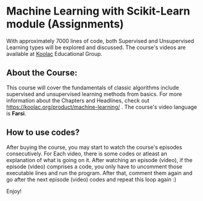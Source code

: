 # Machine Learning with Scikit-Learn module (Assignments)
With approximately 7000 lines of code, both Supervised and Unsupervised Learning types will be explored and discussed. 
The course's videos are available at [Koolac](https://koolac.org/product/machine-learning/) Educational Group.
## About the Course:
This course will cover the fundamentals of classic algorithms include supervised and unsupervised learning methods from basics.
For more information about the Chapters and Headlines, check out https://koolac.org/product/machine-learning/ .
The course's video language is **Farsi**.
## How to use codes?
After buying the course, you may start to watch the course's episodes consecutively. For Each video, there is some codes or atleast an explanation of what is going on it. After watching an episode (video), if the episode (video) comprises a code, you only have to uncomment those executable lines and run the program. After that, comment them again and go after the next episode (video) codes and repeat this loop again :)

Enjoy!
